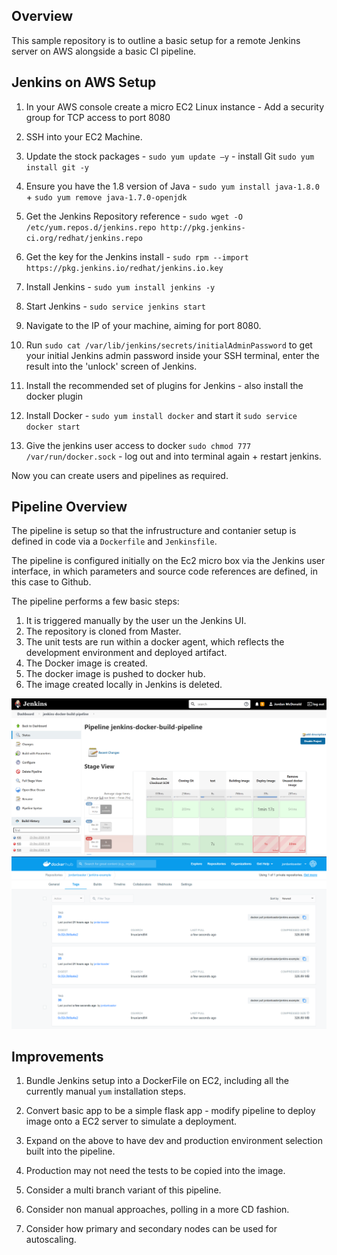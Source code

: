 ## Overview

This sample repository is to outline a basic setup for a remote Jenkins server on AWS alongside a basic CI pipeline.


## Jenkins on AWS Setup

1. In your AWS console create a micro EC2 Linux instance - Add a security group for TCP access to port 8080

2. SSH into your EC2 Machine.

3. Update the stock packages - ``sudo yum update –y`` - install Git ``sudo yum install git -y``

4. Ensure you have the 1.8 version of Java - ``sudo yum install java-1.8.0`` + ``sudo yum remove java-1.7.0-openjdk``

5. Get the Jenkins Repository reference - ``sudo wget -O /etc/yum.repos.d/jenkins.repo http://pkg.jenkins-ci.org/redhat/jenkins.repo``

6. Get the key for the Jenkins install - ``sudo rpm --import https://pkg.jenkins.io/redhat/jenkins.io.key``

7. Install Jenkins - ``sudo yum install jenkins -y``

8. Start Jenkins - ``sudo service jenkins start``

9. Navigate to the IP of your machine, aiming for port 8080.

10. Run ``sudo cat /var/lib/jenkins/secrets/initialAdminPassword`` to get your initial Jenkins admin password inside your SSH terminal, enter the result into the 'unlock' screen of Jenkins.

11. Install the recommended set of plugins for Jenkins - also install the docker plugin

12. Install Docker - ``sudo yum install docker`` and start it ``sudo service docker start``

13. Give the jenkins user access to docker ``sudo chmod 777 /var/run/docker.sock`` - log out and into terminal again + restart jenkins.

Now you can create users and pipelines as required.

## Pipeline Overview

The pipeline is setup so that the infrustructure and contanier setup is defined in code via a ``Dockerfile`` and ``Jenkinsfile``.

The pipeline is configured initially on the Ec2 micro box via the Jenkins user interface, in which parameters and source code references are defined, in this case to Github.

The pipeline performs a few basic steps:

1. It is triggered manually by the user un the Jenkins UI.
2. The repository is cloned from Master.
3. The unit tests are run within a docker agent, which reflects the development environment and deployed artifact.
4. The Docker image is created.
5. The docker image is pushed to docker hub.
6. The image created locally in Jenkins is deleted.

![](images/pipeline.PNG)
![](images/dockerhub.PNG)


## Improvements

1. Bundle Jenkins setup into a DockerFile on EC2, including all the currently manual ``yum`` installation steps.

2. Convert basic app to be a simple flask app - modify pipeline to deploy image onto a EC2 server to simulate a deployment.

3. Expand on the above to have dev and production environment selection built into the pipeline.

4. Production may not need the tests to be copied into the image.

5. Consider a multi branch variant of this pipeline.

6. Consider non manual approaches, polling in a more CD fashion.

7. Consider how primary and secondary nodes can be used for autoscaling.